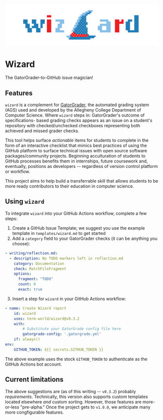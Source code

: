 ![8-bit wizard hat and name in type in gradations of red and blue](https://github.com/ReadyResearchers/wizard/blob/media/media/wizard.png)

# Wizard

The GatorGrader-to-GitHub issue magician!

## Features

`wizard` is a complement for [GatorGrader](https://github.com/GatorEducator/gatorgrader), the automated grading system (AGS) used
and developed by the Allegheny College Department of Computer Science. Where `wizard` steps in: GatorGrader's outcome of specifications-
based grading checks appears as an issue on a student's repository with checked/unchecked checkboxes representing both achieved
and missed grader checks.

This tool helps surface _actionable_ items for students to complete in the form of an interactive checklist that mimics best practices
of using the GitHub platform to surface technical issues with open source software packages/community projects. Beginning acculturation
of students to GitHub processes benefits them in internships, future coursework and, eventually, positions as developers -- regardless
of version control platform or workflow.

This project aims to help build a transferrable skill that allows students to be more ready contributors to their education in computer 
science.

## Using `wizard`

To integrate `wizard` into your GitHub Actions workflow, complete a few steps:

1. Create a GitHub Issue Template; we suggest you use the example template in `templates/wizard.md` to get started
2. Add a `category` field to your GatorGrader checks (it can be anything you choose):

```yaml
- writing/reflection.md:
  - description: No TODO markers left in reflection.md
    category: Documentation
    check: MatchFileFragment
    options:
      fragment: "TODO"
      count: 0
      exact: true
```

3. Insert a step for `wizard` in your GitHub Actions workflow:

```yaml
- name: Create Wizard report
    id: wizard
    uses: term-world/wizard@v0.3.2
    with:
        # Substitute your GatorGrade config file here
        gatorgrade-config: '.gatorgrade.yml'
    if: always()
env:
    GITHUB_TOKEN: ${{ secrets.GITHUB_TOKEN }}
```

The above example uses the stock `GITHUB_TOKEN` to authenticate as the GitHub Actions bot account.

## Current limitations

The above suggestions are (as of this writing -- `v0.3.2`) probably _requirements_. Technically, this version
also supports custom templates located elsewhere _and_ custom sorting. However, those features are more-or-less
"pre-alpha." Once the project gets to `v1.0.0`, we anticipate many more congfigurable features.